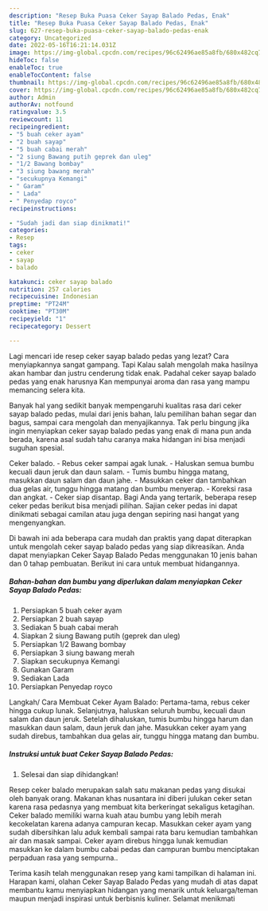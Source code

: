 ```yaml
---
description: "Resep Buka Puasa Ceker Sayap Balado Pedas, Enak"
title: "Resep Buka Puasa Ceker Sayap Balado Pedas, Enak"
slug: 627-resep-buka-puasa-ceker-sayap-balado-pedas-enak
category: Uncategorized
date: 2022-05-16T16:21:14.031Z
image: https://img-global.cpcdn.com/recipes/96c62496ae85a8fb/680x482cq70/ceker-sayap-balado-pedas-foto-resep-utama.jpg
hideToc: false
enableToc: true
enableTocContent: false
thumbnail: https://img-global.cpcdn.com/recipes/96c62496ae85a8fb/680x482cq70/ceker-sayap-balado-pedas-foto-resep-utama.jpg
cover: https://img-global.cpcdn.com/recipes/96c62496ae85a8fb/680x482cq70/ceker-sayap-balado-pedas-foto-resep-utama.jpg
author: Admin
authorAv: notfound
ratingvalue: 3.5
reviewcount: 11
recipeingredient:
- "5 buah ceker ayam"
- "2 buah sayap"
- "5 buah cabai merah"
- "2 siung Bawang putih geprek dan uleg"
- "1/2 Bawang bombay"
- "3 siung bawang merah"
- "secukupnya Kemangi"
- " Garam"
- " Lada"
- " Penyedap royco"
recipeinstructions:

- "Sudah jadi dan siap dinikmati!"
categories:
- Resep
tags:
- ceker
- sayap
- balado

katakunci: ceker sayap balado 
nutrition: 257 calories
recipecuisine: Indonesian
preptime: "PT24M"
cooktime: "PT30M"
recipeyield: "1"
recipecategory: Dessert

---
```



Lagi mencari ide resep ceker sayap balado pedas yang lezat? Cara menyiapkannya sangat gampang. Tapi Kalau salah mengolah maka hasilnya akan hambar dan justru cenderung tidak enak. Padahal ceker sayap balado pedas yang enak harusnya Kan mempunyai aroma dan rasa yang mampu memancing selera kita.


Banyak hal yang sedikit banyak mempengaruhi kualitas rasa dari ceker sayap balado pedas, mulai dari jenis bahan, lalu pemilihan bahan segar dan bagus, sampai cara mengolah dan menyajikannya. Tak perlu bingung jika ingin menyiapkan ceker sayap balado pedas yang enak di mana pun anda berada, karena asal sudah tahu caranya maka hidangan ini bisa menjadi suguhan spesial.

Ceker balado. - Rebus ceker sampai agak lunak. - Haluskan semua bumbu kecuali daun jeruk dan daun salam. - Tumis bumbu hingga matang, masukkan daun salam dan daun jahe. - Masukkan ceker dan tambahkan dua gelas air, tunggu hingga matang dan bumbu menyerap. - Koreksi rasa dan angkat. - Ceker siap disantap. Bagi Anda yang tertarik, beberapa resep ceker pedas berikut bisa menjadi pilihan. Sajian ceker pedas ini dapat dinikmati sebagai camilan atau juga dengan sepiring nasi hangat yang mengenyangkan.


Di bawah ini ada beberapa cara mudah dan praktis yang dapat diterapkan untuk mengolah ceker sayap balado pedas yang siap dikreasikan. Anda dapat menyiapkan Ceker Sayap Balado Pedas menggunakan 10 jenis bahan dan 0 tahap pembuatan. Berikut ini cara untuk membuat hidangannya.

<!--inarticleads1-->

##### Bahan-bahan dan bumbu yang diperlukan dalam menyiapkan Ceker Sayap Balado Pedas:

1. Persiapkan 5 buah ceker ayam
1. Persiapkan 2 buah sayap
1. Sediakan 5 buah cabai merah
1. Siapkan 2 siung Bawang putih (geprek dan uleg)
1. Persiapkan 1/2 Bawang bombay
1. Persiapkan 3 siung bawang merah
1. Siapkan secukupnya Kemangi
1. Gunakan  Garam
1. Sediakan  Lada
1. Persiapkan  Penyedap royco


Langkah/ Cara Membuat Ceker Ayam Balado: Pertama-tama, rebus ceker hingga cukup lunak. Selanjutnya, haluskan seluruh bumbu, kecuali daun salam dan daun jeruk. Setelah dihaluskan, tumis bumbu hingga harum dan masukkan daun salam, daun jeruk dan jahe. Masukkan ceker ayam yang sudah direbus, tambahkan dua gelas air, tunggu hingga matang dan bumbu. 

<!--inarticleads2-->

##### Instruksi untuk buat Ceker Sayap Balado Pedas:


1. Selesai dan siap dihidangkan!

Resep ceker balado merupakan salah satu makanan pedas yang disukai oleh banyak orang. Makanan khas nusantara ini diberi julukan ceker setan karena rasa pedasnya yang membuat kita berkeringat sekaligus ketagihan. Ceker balado memiliki warna kuah atau bumbu yang lebih merah kecokelatan karena adanya campuran kecap. Masukkan ceker ayam yang sudah dibersihkan lalu aduk kembali sampai rata baru kemudian tambahkan air dan masak sampai. Ceker ayam direbus hingga lunak kemudian masukkan ke dalam bumbu cabai pedas dan campuran bumbu menciptakan perpaduan rasa yang sempurna.. 

Terima kasih telah menggunakan resep yang kami tampilkan di halaman ini. Harapan kami, olahan Ceker Sayap Balado Pedas yang mudah di atas dapat membantu kamu menyiapkan hidangan yang menarik untuk keluarga/teman maupun menjadi inspirasi untuk berbisnis kuliner. Selamat menikmati
